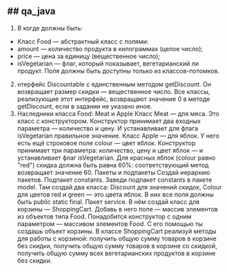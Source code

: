 ## ## qa_java
1. В когде должны быть:
- Класс Food — абстрактный класс с полями:
- amount — количество продукта в килограммах (целое число);
- price — цена за единицу (вещественное число);
- isVegetarian — флаг, который показывает, вегетарианский ли продукт.
Поля должны быть доступны только из классов-потомков.
2. нтерфейс Discountable c единственным методом getDiscount. Он возвращает размер скидки — вещественное число.
Все классы, реализующие этот интерфейс, возвращают значение 0 в методе getDiscount, если в задании не указано иное.
3. Наследники класса Food: Meat и Apple
Класс Meat — для мяса. Это класс с конструктором. Конструктор принимает два входных параметра — количество и цену. И устанавливает для флага isVegetarian правильное значение. 
Класс Apple — для яблок. У него есть ещё строковое поле colour — цвет яблок. Конструктор принимает три параметра: количество, цену и цвет яблок — и устанавливает флаг isVegetarian.
Для красных яблок (colour равно "red") скидка должна быть равна 60%: соответствующий метод возвращает значение 60.
Пакеты и подпакеты
Создай иерархию пакетов.
Подпакет constants. Заведи подпакет constants в пакете model. Там создай два класса: 
Discount для значений скидок,
Colour для цветов red и green — это цвета яблок. В них все поля должны быть public static final.
Пакет service. В нём создай класс для корзины — ShoppingCart. Добавь в него поле — массив элементов из объектов типа Food. Понадобится конструктор с одним параметром — массивом элементов Food. С его помощью ты создашь объект корзины. 
В классе ShoppingCart реализуй методы для работы с корзиной:
получить общую сумму товаров в корзине без скидки,
получить общую сумму товаров в корзине со скидкой,
получить общую сумму всех вегетарианских продуктов в корзине без скидки.
